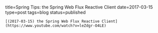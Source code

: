 
title=Spring Tips: the Spring Web Flux Reactive Client
date=2017-03-15
type=post
tags=blog
status=published
~~~~~~
[(2017-03-15) the Spring Web Flux Reactive Client](https://www.youtube.com/watch?v=leZdgr-O4LE) 
            